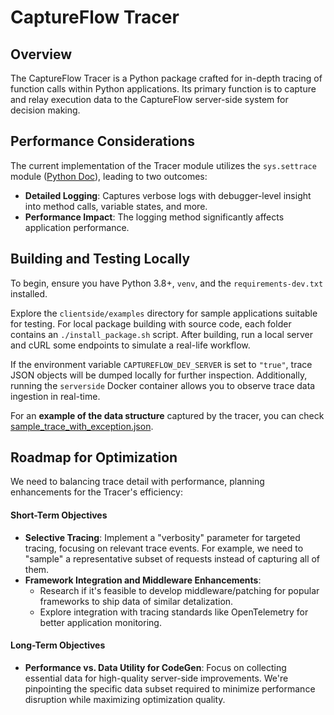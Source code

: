 # CaptureFlow Tracer

## Overview

The CaptureFlow Tracer is a Python package crafted for in-depth tracing of function calls within Python applications. Its primary function is to capture and relay execution data to the CaptureFlow server-side system for decision making.

## Performance Considerations

The current implementation of the Tracer module utilizes the `sys.settrace` module ([Python Doc](https://docs.python.org/3/library/sys.html#sys.settrace)), leading to two outcomes:

- **Detailed Logging**: Captures verbose logs with debugger-level insight into method calls, variable states, and more.
- **Performance Impact**: The logging method significantly affects application performance.

## Building and Testing Locally

To begin, ensure you have Python 3.8+, `venv`, and the `requirements-dev.txt` installed.

Explore the `clientside/examples` directory for sample applications suitable for testing. For local package building with source code, each folder contains an `./install_package.sh` script. After building, run a local server and cURL some endpoints to simulate a real-life workflow.

If the environment variable `CAPTUREFLOW_DEV_SERVER` is set to `"true"`, trace JSON objects will be dumped locally for further inspection. Additionally, running the `serverside` Docker container allows you to observe trace data ingestion in real-time.

For an **example of the data structure** captured by the tracer, you can check [sample_trace_with_exception.json](https://github.com/CaptureFlow/captureflow-py/blob/main/serverside/tests/assets/sample_trace_with_exception.json).

## Roadmap for Optimization

We need to balancing trace detail with performance, planning enhancements for the Tracer's efficiency:

#### Short-Term Objectives

- **Selective Tracing**: Implement a "verbosity" parameter for targeted tracing, focusing on relevant trace events. For example, we need to "sample" a representative subset of requests instead of capturing all of them.
- **Framework Integration and Middleware Enhancements**:
  - Research if it's feasible to develop middleware/patching for popular frameworks to ship data of similar detalization.
  - Explore integration with tracing standards like OpenTelemetry for better application monitoring.

#### Long-Term Objectives

- **Performance vs. Data Utility for CodeGen**: Focus on collecting essential data for high-quality server-side improvements. We're pinpointing the specific data subset required to minimize performance disruption while maximizing optimization quality.